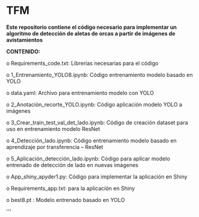 # TFM


**Este repositorio contiene el código necesario para implementar un algoritmo de detección de aletas de orcas a partir de imágenes de avistamientos**

**CONTENIDO:** 

o	Requirements_code.txt: Librerías necesarias para el código

o	1_Entrenamiento_YOLO8.ipynb: Código entrenamiento modelo basado en YOLO

o	data.yaml: Archivo para entrenamiento modelo con YOLO

o	2_Anotación_recorte_YOLO.ipynb: Código aplicación modelo YOLO a imágenes

o	3_Crear_train_test_val_det_lado.ipynb: Código de creación dataset para uso en entrenamiento modelo ResNet

o	4_Detección_lado.ipynb: Código entrenamiento modelo basado en aprendizaje por transferencia – ResNet

o	5_Aplicación_detección_lado.ipynb: Código para aplicar modelo entrenado de detección de lado en nuevas imágenes

o	App_shiny_apyder1.py: Código para implementar la aplicación en Shiny

o	Requirements_app.txt:  para la aplicación en Shiny

o	best8.pt : Modelo entrenado basado en YOLO


'''
